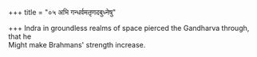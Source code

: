 +++
title = "०५ अभि गन्धर्वमतृणदबुध्नेषु"

+++
Indra in groundless realms of space pierced the Gandharva through, that he  
     Might make Brahmans' strength increase.